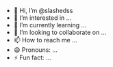 - 👋 Hi, I’m @slashedss
- 👀 I’m interested in ...
- 🌱 I’m currently learning ...
- 💞️ I’m looking to collaborate on ...
- 📫 How to reach me ...
- 😄 Pronouns: ...
- ⚡ Fun fact: ...

<!---
slashedss/slashedss is a ✨ special ✨ repository because its `README.md` (this file) appears on your GitHub profile.
You can click the Preview link to take a look at your changes.
--->
